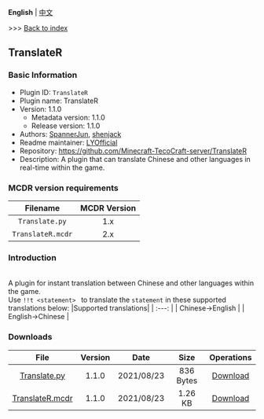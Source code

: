 **English** | [中文](readme-zh_cn.md)

\>\>\> [Back to index](https://github.com/Minecraft-TecoCraft-server/files)

## TranslateR

### Basic Information

- Plugin ID: `TranslateR`
- Plugin name: TranslateR
- Version: 1.1.0
  - Metadata version: 1.1.0
  - Release version: 1.1.0
- Authors: [SpannerJun](https://github.com/SpannerJun), [shenjack](https://github.com/shenjack)
- Readme maintainer: [LYOfficial](https://github.com/LYOfficial)
- Repository: https://github.com/Minecraft-TecoCraft-server/TranslateR
- Description: A plugin that can translate Chinese and other languages in real-time within the game.


### MCDR version requirements

| Filename | MCDR Version |
| :---: | :---: |
| `Translate.py` | 1.x |
| `TranslateR.mcdr` | 2.x |


### Introduction

<br/>A plugin for instant translation between Chinese and other languages within the game.
<br/>Use `!!t <statement> ` to translate the `statement` in these supported translations below:
|Supported translations|
| :---: |
| Chinese->English |
| English->Chinese |

### Downloads

| File | Version | Date | Size | Operations |
| :---: | :---: | :---: | :---: | :---: |
| [Translate.py](https://github.com/Minecraft-TecoCraft-server/TranslateR/releases/tag/1.1.0) | 1.1.0 | 2021/08/23 | 836 Bytes | [Download](https://github.com/Minecraft-TecoCraft-server/TranslateR/releases/download/1.1.0/Translate.py) |
| [TranslateR.mcdr](https://github.com/Minecraft-TecoCraft-server/TranslateR/releases/tag/1.1.0) | 1.1.0 | 2021/08/23 | 1.26 KB | [Download](https://github.com/Minecraft-TecoCraft-server/TranslateR/releases/download/1.1.0/TranslateR.mcdr) | 
